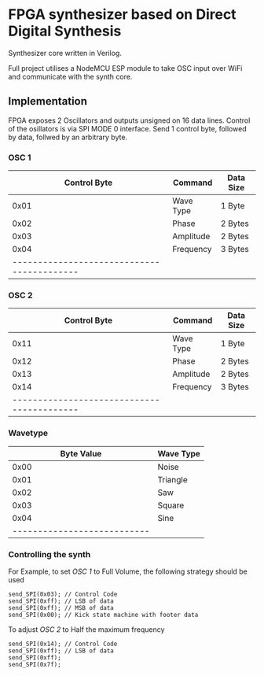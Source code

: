 # FPGA synthesizer based on Direct Digital Synthesis
Synthesizer core written in Verilog.

Full project utilises a NodeMCU ESP module to take OSC input over WiFi and communicate with the synth core.

## Implementation
FPGA exposes 2 Oscillators and outputs unsigned on 16 data lines.
Control of the osillators is via SPI MODE 0 interface. Send 1 control byte, followed by data, follwed by an arbitrary byte.

### OSC 1

| Control Byte |   Command    |   Data Size  |
| ------------ | ------------ | ------------ | 
|     0x01     |  Wave Type   |    1 Byte    |
|     0x02     |    Phase     |    2 Bytes   |
|     0x03     |  Amplitude   |    2 Bytes   |
|     0x04     |  Frequency   |    3 Bytes   |
| ------------------------------------------ |

### OSC 2

| Control Byte |   Command    |   Data Size  |
| ------------ | ------------ | ------------ | 
|     0x11     |  Wave Type   |    1 Byte    |
|     0x12     |    Phase     |    2 Bytes   |
|     0x13     |  Amplitude   |    2 Bytes   |
|     0x14     |  Frequency   |    3 Bytes   |
| ------------------------------------------ |


### Wavetype
|  Byte Value  |  Wave Type   |
| ------------ | ------------ |
|     0x00     |    Noise     |
|     0x01     |   Triangle   |
|     0x02     |     Saw      |
|     0x03     |    Square    |
|     0x04     |     Sine     |
| --------------------------- |

### Controlling the synth

For Example, to set *OSC 1* to Full Volume, the following strategy should be used

```
send_SPI(0x03); // Control Code
send_SPI(0xff); // LSB of data
send_SPI(0xff); // MSB of data
send_SPI(0x00); // Kick state machine with footer data
```

To adjust *OSC 2* to Half the maximum frequency
```
send_SPI(0x14); // Control Code
send_SPI(0xff); // LSB of data
send_SPI(0xff);
send_SPI(0x7f);
```

